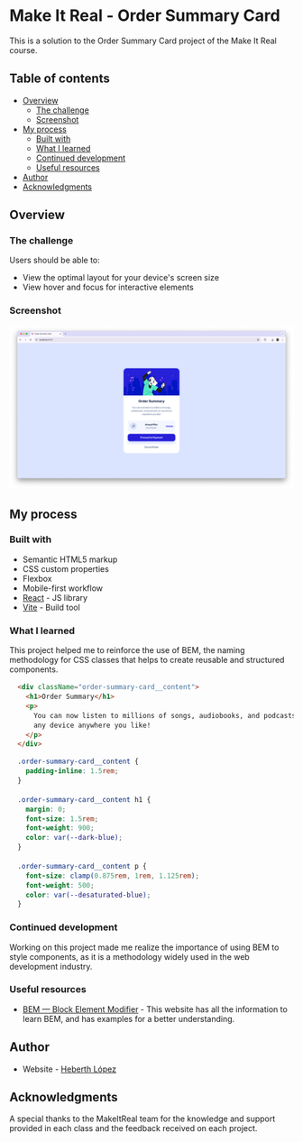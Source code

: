 # Make It Real - Order Summary Card

This is a solution to the Order Summary Card project of the Make It Real course.

## Table of contents

- [Overview](#overview)
  - [The challenge](#the-challenge)
  - [Screenshot](#screenshot)
- [My process](#my-process)
  - [Built with](#built-with)
  - [What I learned](#what-i-learned)
  - [Continued development](#continued-development)
  - [Useful resources](#useful-resources)
- [Author](#author)
- [Acknowledgments](#acknowledgments)

## Overview

### The challenge

Users should be able to:

- View the optimal layout for your device's screen size
- View hover and focus for interactive elements

### Screenshot

![Desktop version](/src/assets/screenshot.png)

## My process

### Built with

- Semantic HTML5 markup
- CSS custom properties
- Flexbox
- Mobile-first workflow
- [React](https://reactjs.org/) - JS library
- [Vite](https://vitejs.dev/) - Build tool

### What I learned

This project helped me to reinforce the use of BEM, the naming methodology for CSS classes that helps to create reusable and structured components.

```html
  <div className="order-summary-card__content">
    <h1>Order Summary</h1>
    <p>
      You can now listen to millions of songs, audiobooks, and podcasts on
      any device anywhere you like!
    </p>
  </div>
```
```css
  .order-summary-card__content {
	padding-inline: 1.5rem;
  }

  .order-summary-card__content h1 {
    margin: 0;
    font-size: 1.5rem;
    font-weight: 900;
    color: var(--dark-blue);
  }

  .order-summary-card__content p {
    font-size: clamp(0.875rem, 1rem, 1.125rem);
    font-weight: 500;
    color: var(--desaturated-blue);
  }
```

### Continued development

Working on this project made me realize the importance of using BEM to style components, as it is a methodology widely used in the web development industry.

### Useful resources

- [BEM — Block Element Modifier](https://getbem.com/) - This website has all the information to learn BEM, and has examples for a better understanding.

## Author

- Website - [Heberth López](https://www.heblopez.web.app)

## Acknowledgments

A special thanks to the MakeItReal team for the knowledge and support provided in each class and the feedback received on each project.